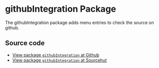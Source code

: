 # githubIntegration Package

The githubIntegration package adds menu entries to check the source on github.

## Source code
* [View package `githubIntegration` at Github](https://github.com/soapdog/patchfox/blob/master/src/packages/githubIntegration) 
* [View package `githubIntegration` at Sourcehut](https://git.sr.ht/~soapdog/patchfox/tree/master/item/src/packages/githubIntegration)
